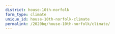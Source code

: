 ```yaml
---
district: house-10th-norfolk
form_type: climate
unique_id: house-10th-norfolk-climate
permalink: /2020bq/house-10th-norfolk/climate/
---
```

